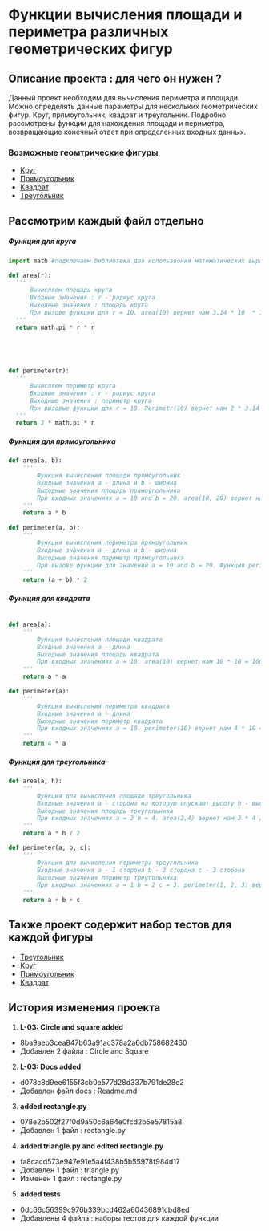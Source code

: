 # **Функции вычисления площади и периметра различных геометрических фигур**
## **Описание проекта : для чего он нужен ?**
 Данный проект необходим для вычисления периметра и площади. Можно определять данные параметры для нескольких геометрических фигур. Круг, прямоугольник, квадрат и треугольник. Подробно рассмотрены функции для нахождения площади и периметра, возвращающие конечный ответ при определенных входных данных.
### **Возможные геомтрические фигуры**
- [Круг](https://github.com/hizu77/geometric_lib/blob/main/circle.py)
- [Прямоугольник](https://github.com/hizu77/geometric_lib/blob/main/rectangle.py)
- [Квадрат](https://github.com/hizu77/geometric_lib/blob/main/square.py)
- [Треугольник](https://github.com/hizu77/geometric_lib/blob/main/triangle.py)
## Рассмотрим каждый файл отдельно
##### Функция для круга
  ```python
  import math #подключаем библиотека для использвония математических выражений

def area(r):
	'''
		Вычисляем площадь круга
		Входные значения : r - радиус круга
		Выходные значения : площадь круга
		При вызове функции для r = 10. area(10) вернет нам 3.14 * 10  * 10 = 314
	'''
    return math.pi * r * r  

	 
				


def perimeter(r):
	'''
		Вычисляем периметр круга
		Входные значения : r - радиус круга
		Выходные значения : периметр круга
		При вызовые функции для r = 10. Perimetr(10) вернет нам 2 * 3.14 * 10 = 62.8
 	'''
    return 2 * math.pi * r

  ```
##### Функция для прямоугольника
```python
def area(a, b):
    '''
        Функция вычисления площади прямоугольник
        Входные значения a - длина и b - ширина
        Выходные значения площадь прямоугольника
        При входных значениях a = 10 and b = 20. area(10, 20) вернет нам 10 * 20 = 200
    '''
    return a * b 
    
def perimeter(a, b):
    '''
        Функция вычисления периметра прямоугольник
        Входные значения a - длина и b - ширина
        Выходные значения периметр прямоугольника
        При вызове функции для значений a = 10 and b = 20. Функция perimeter(10,20) вернет нам (10 + 20) * 2 = 60
    '''
    return (a + b) * 2
```
##### Функция для квадрата
```python

def area(a):
    '''
        Функция вычисления площади квадрата
        Входные значения a - длина
        Выходные значения площадь квадрата
        При входных значениях a = 10. area(10) вернет нам 10 * 10 = 100
    '''
    return a * a

def perimeter(a):
    '''
        Функция вычисления периметра квадрата
        Входные значения a - длина
        Выходные значения периметр квадрата
        При входных значениях a = 10. perimeter(10) вернет нам 4 * 10 = 40
    '''
    return 4 * a


```
##### Функция для треугольника
```python
def area(a, h):
    '''
        Функция для вычисления площади треугольника
        Входные значения a - сторона на которую опускают высоту h - высота
        Выходные значения площадь треугольника
        При входных значениях a = 2 h = 4. area(2,4) вернет нам 2 * 4 / 2 = 4
    '''
    return a * h / 2 

def perimeter(a, b, c):
    '''
        Функция для вычисления периметра треугольника
        Входные значения a - 1 сторона b - 2 сторона c - 3 сторона
        Выходные значения периметр треугольника
        При входных значениях a = 1 b = 2 c = 3. perimeter(1, 2, 3) вернет нам 1 + 2 + 3 = 6
    '''
    return a + b + c  
```
## **Также проект содержит набор тестов для каждой фигуры**
- [Треугольник](https://github.com/hizu77/geometric_lib/blob/main/triangle_test.py)
- [Круг](https://github.com/hizu77/geometric_lib/blob/main/circle_test.py)
- [Прямоугольник](https://github.com/hizu77/geometric_lib/blob/main/rectangle_test.py)
- [Квадрат](https://github.com/hizu77/geometric_lib/blob/main/square_test.py)

## История изменения проекта
1. **L-03: Circle and square added**
- 8ba9aeb3cea847b63a91ac378a2a6db758682460
- Добавлен 2 файла : Circle and Square
2. **L-03: Docs added**
- d078c8d9ee6155f3cb0e577d28d337b791de28e2
- Добавлен файл docs : Readme.md
3. **added rectangle.py**
- 078e2b502f27f0d9a50c6a64e0fcd2b5e57815a8
- Добавлен 1 файл : rectangle.py
4. **added triangle.py and edited rectangle.py**
- fa8cacd573e947e91e5a4f438b5b55978f984d17
- Добавлен 1 файл : triangle.py
- Изменен 1 файл : rectangle.py
5. **added tests**
- 0dc66c56399c976b339bcd462a60436891cbd8ed
- Добавлены 4 файла : наборы тестов для каждой функции

